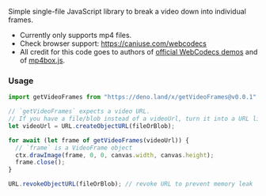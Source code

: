 Simple single-file JavaScript library to break a video down into individual frames.

 * Currently only supports mp4 files.
 * Check browser support: https://caniuse.com/webcodecs
 * All credit for this code goes to authors of [official WebCodecs demos](https://w3c.github.io/webcodecs/samples/video-decode-display/) and of [mp4box.js](https://github.com/gpac/mp4box.js/).

### Usage
```js
import getVideoFrames from "https://deno.land/x/getVideoFrames@v0.0.1"

// `getVideoFrames` expects a video URL.
// If you have a file/blob instead of a videoUrl, turn it into a URL like this:
let videoUrl = URL.createObjectURL(fileOrBlob);

for await (let frame of getVideoFrames(videoUrl)) {
  // `frame` is a VideoFrame object
  ctx.drawImage(frame, 0, 0, canvas.width, canvas.height);
  frame.close();
}

URL.revokeObjectURL(fileOrBlob); // revoke URL to prevent memory leak
```
